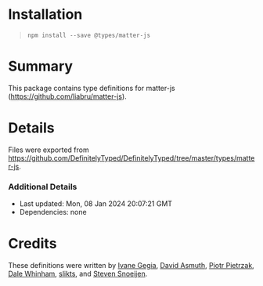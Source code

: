 # Installation
> `npm install --save @types/matter-js`

# Summary
This package contains type definitions for matter-js (https://github.com/liabru/matter-js).

# Details
Files were exported from https://github.com/DefinitelyTyped/DefinitelyTyped/tree/master/types/matter-js.

### Additional Details
 * Last updated: Mon, 08 Jan 2024 20:07:21 GMT
 * Dependencies: none

# Credits
These definitions were written by [Ivane Gegia](https://twitter.com/ivanegegia), [David Asmuth](https://github.com/piranha771), [Piotr Pietrzak](https://github.com/hasparus), [Dale Whinham](https://github.com/dwhinham), [slikts](https://github.com/slikts), and [Steven Snoeijen](https://github.com/stevensnoeijen).
